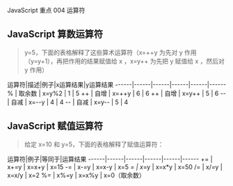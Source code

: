 JavaScript 重点 004 运算符
## JavaScript 算数运算符
>y=5，下面的表格解释了这些算术运算符（x=++y 为先对 y 作用（y=y+1），再把作用的结果赋值给 x ，x=y++ 为先把 y 赋值给 x ，然后对 y 作用）

运算符|描述|例子|x运算结果|y运算结果
------|------|------|------|------|------
% | 取余数 | x=y%2 | 1 | 5
++ | 自增 | x=++y | 6 | 6
++ | 自增 | x=y++ | 5 | 6
-- | 自减 | x=--y | 4 | 4
-- | 自减 | x=y-- | 5 | 4

## JavaScript 赋值运算符
>给定 x=10 和 y=5，下面的表格解释了赋值运算符：

运算符|例子|等同于|运算结果
------|------|------|------|------|------
+= | x+=y | x=x+y | x=15
-= | x-=y | x=x-y | x=5 
*= | x*=y | x=x*y | x=50
/= | x/=y | x=x/y | x=2 
%= | x%=y | x=x%y |  x=0（取余数）